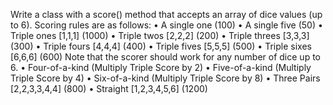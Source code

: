 Write a class with a score() method that accepts an array of dice values (up to 6). Scoring rules are as follows:
•	A single one (100)
•	A single five (50)
•	Triple ones [1,1,1] (1000)
•	Triple twos [2,2,2] (200)
•	Triple threes [3,3,3] (300)
•	Triple fours [4,4,4] (400)
•	Triple fives [5,5,5] (500)
•	Triple sixes [6,6,6] (600)
Note that the scorer should work for any number of dice up to 6.
•	Four-of-a-kind (Multiply Triple Score by 2)
•	Five-of-a-kind (Multiply Triple Score by 4)
•	Six-of-a-kind (Multiply Triple Score by 8)
•	Three Pairs [2,2,3,3,4,4] (800)
•	Straight [1,2,3,4,5,6] (1200)
